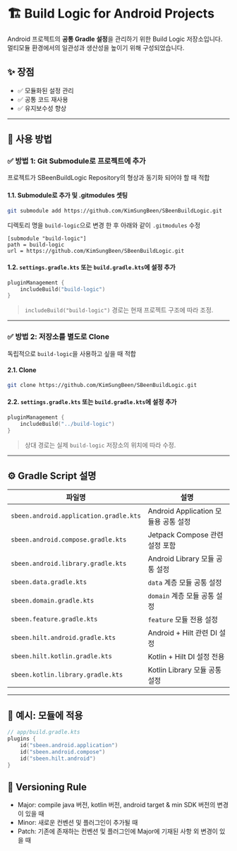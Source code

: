 
# 🏗️ Build Logic for Android Projects

Android 프로젝트의 **공통 Gradle 설정**을 관리하기 위한 Build Logic 저장소입니다.  
멀티모듈 환경에서의 일관성과 생산성을 높이기 위해 구성되었습니다.

## ✨ 장점

- ✅ 모듈화된 설정 관리
- ✅ 공통 코드 재사용
- ✅ 유지보수성 향상

---

## 🚀 사용 방법

### ✅ 방법 1: Git Submodule로 프로젝트에 추가

프로젝트가 SBeenBuildLogic Repository의 형상과 동기화 되어야 할 때 적합

#### 1.1. Submodule로 추가 및 .gitmodules 셋팅

```bash
git submodule add https://github.com/KimSungBeen/SBeenBuildLogic.git
```

디렉토리 명을 `build-logic`으로 변경 한 후 아래와 같이 `.gitmodules` 수정

```
[submodule "build-logic"]
path = build-logic
url = https://github.com/KimSungBeen/SBeenBuildLogic.git
```

#### 1.2. `settings.gradle.kts` 또는 `build.gradle.kts`에 설정 추가

```kotlin
pluginManagement {
    includeBuild("build-logic")
}
```

> `includeBuild("build-logic")` 경로는 현재 프로젝트 구조에 따라 조정.

---

### ✅ 방법 2: 저장소를 별도로 Clone

독립적으로 `build-logic`을 사용하고 싶을 때 적합

#### 2.1. Clone

```bash
git clone https://github.com/KimSungBeen/SBeenBuildLogic.git
```

#### 2.2. `settings.gradle.kts` 또는 `build.gradle.kts`에 설정 추가

```kotlin
pluginManagement {
    includeBuild("../build-logic")
}
```

> 상대 경로는 실제 `build-logic` 저장소의 위치에 따라 수정.

---

## ⚙️ Gradle Script 설명

| 파일명                              | 설명                            |
|------------------------------------|-------------------------------|
| `sbeen.android.application.gradle.kts` | Android Application 모듈용 공통 설정 |
| `sbeen.android.compose.gradle.kts`     | Jetpack Compose 관련 설정 포함      |
| `sbeen.android.library.gradle.kts`     | Android Library 모듈 공통 설정      |
| `sbeen.data.gradle.kts`                | `data` 계층 모듈 공통 설정            |
| `sbeen.domain.gradle.kts`              | `domain` 계층 모듈 공통 설정          |
| `sbeen.feature.gradle.kts`             | `feature` 모듈 전용 설정            |
| `sbeen.hilt.android.gradle.kts`        | Android + Hilt 관련 DI 설정       |
| `sbeen.hilt.kotlin.gradle.kts`         | Kotlin + Hilt DI 설정 전용        |
| `sbeen.kotlin.library.gradle.kts`      | Kotlin Library 모듈 공통 설정       |

---

## 🧩 예시: 모듈에 적용

```kotlin
// app/build.gradle.kts
plugins {
    id("sbeen.android.application")
    id("sbeen.android.compose")
    id("sbeen.hilt.android")
}
```

## 📌 Versioning Rule

- Major: compile java 버전, kotlin 버전, android target & min SDK 버전의 변경이 있을 때
- Minor: 새로운 컨벤션 및 플러그인이 추가될 때
- Patch: 기존에 존재하는 컨벤션 및 플러그인에 Major에 기재된 사항 외 변경이 있을 때
